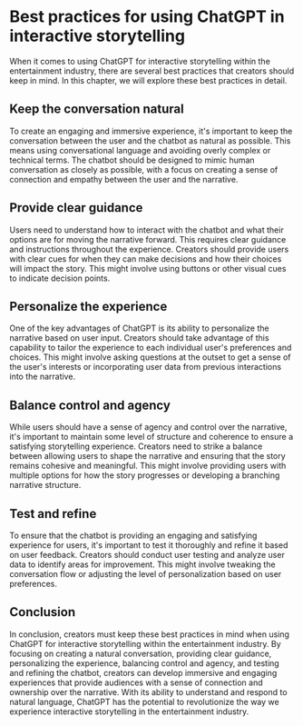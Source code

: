 Best practices for using ChatGPT in interactive storytelling
=======================================================================================================================

When it comes to using ChatGPT for interactive storytelling within the entertainment industry, there are several best practices that creators should keep in mind. In this chapter, we will explore these best practices in detail.

Keep the conversation natural
-----------------------------

To create an engaging and immersive experience, it's important to keep the conversation between the user and the chatbot as natural as possible. This means using conversational language and avoiding overly complex or technical terms. The chatbot should be designed to mimic human conversation as closely as possible, with a focus on creating a sense of connection and empathy between the user and the narrative.

Provide clear guidance
----------------------

Users need to understand how to interact with the chatbot and what their options are for moving the narrative forward. This requires clear guidance and instructions throughout the experience. Creators should provide users with clear cues for when they can make decisions and how their choices will impact the story. This might involve using buttons or other visual cues to indicate decision points.

Personalize the experience
--------------------------

One of the key advantages of ChatGPT is its ability to personalize the narrative based on user input. Creators should take advantage of this capability to tailor the experience to each individual user's preferences and choices. This might involve asking questions at the outset to get a sense of the user's interests or incorporating user data from previous interactions into the narrative.

Balance control and agency
--------------------------

While users should have a sense of agency and control over the narrative, it's important to maintain some level of structure and coherence to ensure a satisfying storytelling experience. Creators need to strike a balance between allowing users to shape the narrative and ensuring that the story remains cohesive and meaningful. This might involve providing users with multiple options for how the story progresses or developing a branching narrative structure.

Test and refine
---------------

To ensure that the chatbot is providing an engaging and satisfying experience for users, it's important to test it thoroughly and refine it based on user feedback. Creators should conduct user testing and analyze user data to identify areas for improvement. This might involve tweaking the conversation flow or adjusting the level of personalization based on user preferences.

Conclusion
----------

In conclusion, creators must keep these best practices in mind when using ChatGPT for interactive storytelling within the entertainment industry. By focusing on creating a natural conversation, providing clear guidance, personalizing the experience, balancing control and agency, and testing and refining the chatbot, creators can develop immersive and engaging experiences that provide audiences with a sense of connection and ownership over the narrative. With its ability to understand and respond to natural language, ChatGPT has the potential to revolutionize the way we experience interactive storytelling in the entertainment industry.
